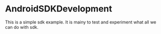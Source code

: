# AndroidSDKDevelopment
This is a simple sdk example. It is mainy to test and experiment what all we can do with sdk.
